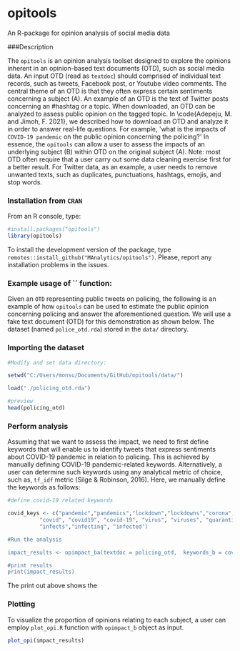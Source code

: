 # opitools

An R-package for opinion analysis of social media data

###Description

The `opitools` is an opinion analysis toolset designed to explore the opinions inherent in an opinion-based text documents (OTD), such as social media data. An input OTD (read as `textdoc`) should comprised of individual text records, such as tweets, Facebook post, or Youtube video comments. The central theme of an OTD is that they often express certain sentiments concerning a subject (A). An example of an OTD is the text of Twitter posts concerning an #hashtag or a topic. When downloaded, an OTD can be analyzed to assess public opinion on the tagged topic. In \code{Adepeju, M. and Jimoh, F. 2021}, we described how to download an OTD and analyze it in order to answer real-life questions. For example, 'what is the impacts of `COVID-19 pandemic` on the public opinion concerning the policing?' In essence, the `opitools` can allow a user to assess the impacts of an underlying subject (B) within OTD on the original subject (A). Note: most OTD often require that a user carry out some data cleaning exercise first for a better result. For Twitter data, as an example, a user needs to remove unwanted texts, such as duplicates, punctuations, hashtags, emojis, and stop words.

### Installation from `CRAN`

From an R console, type:

``` r
#install.packages("opitools")
library(opitools)

```

To install the development version of the package, type
`remotes::install_github("MAnalytics/opitools")`. Please, report any
installation problems in the issues.

### Example usage of `` function:

Given an `OTD` representing public tweets on policing, the following is an example of how `opitools` can be used to estimate the public opinion concerning policing and answer the aforementioned question. We will use a fake text document (OTD) for this demonstration as shown below. The dataset
(named `police_otd.rda`) stored in the `data/` directory.

### Importing the dataset

```r
#Modify and set data directory:

setwd("C:/Users/monsu/Documents/GitHub/opitools/data/")

load("./policing_otd.rda")

#preview
head(policing_otd)

```

### Perform analysis

Assuming that we want to assess the impact, we need to first define keywords that will enable us to identify tweets that express sentiments about COVID-19 pandemic in relation to policing. This is achieved by manually defining COVID-19 pandemic-related keywords. Alternatively, a user can determine such keywords using any analytical metric of choice, such as, `tf_idf` metric (Silge & Robinson, 2016). Here, we manually define the keywords as follows:

```r
#define covid-19 related keywords

covid_keys <- c("pandemic","pandemics","lockdown","lockdowns","corona","coronavirus",
          "covid", "covid19", "covid-19", "virus", "viruses", "quarantine", "infect",
          "infects","infecting", "infected')

#Run the analysis

impact_results <- opimpact_ba(textdoc = policing_otd,  keywords_b = covid_keys, nsim = 99)

#print results
print(impact_results)
```

The print out above shows the 

### Plotting

To visualize the proportion of opinions relating to each subject, a user can employ `plot_opi.R` function with `opimpact_b` object as input.

```r
plot_opi(impact_results)
```
